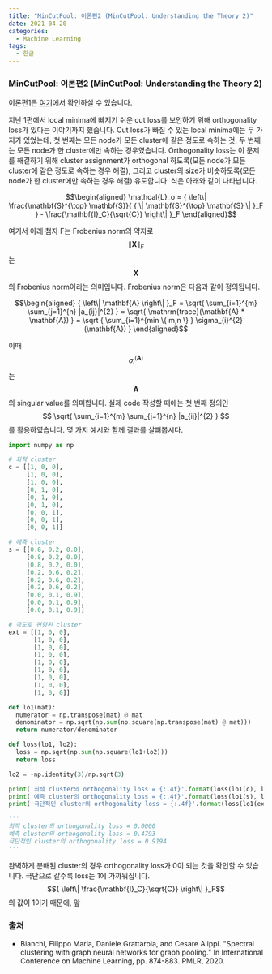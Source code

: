 ```yaml
---
title: "MinCutPool: 이론편2 (MinCutPool: Understanding the Theory 2)"
date: 2021-04-20
categories:
  - Machine Learning
tags:
  - 한글
---
```

### MinCutPool: 이론편2 (MinCutPool: Understanding the Theory 2)

이론편1은 [여기](<https://seungwooham.github.io/machine%20learning/MinCutPool1/>)에서 확인하실 수 있습니다.

지난 1편에서 local minima에 빠지기 쉬운 cut loss를 보안하기 위해 orthogonality loss가 있다는 이야기까지 했습니다. Cut loss가 빠질 수 있는 local minima에는 두 가지가 있었는데, 첫 번째는 모든 node가 모든 cluster에 같은 정도로 속하는 것, 두 번째는 모든 node가 한 cluster에만 속하는 경우였습니다. Orthogonality loss는 이 문제를 해결하기 위해 cluster assignment가 orthogonal 하도록(모든 node가 모든 cluster에 같은 정도로 속하는 경우 해결), 그리고 cluster의 size가 비슷하도록(모든 node가 한 cluster에만 속하는 경우 해결) 유도합니다. 식은 아래와 같이 나타납니다.

$$\begin{aligned}
\mathcal{L}_o = { \left\| \frac{\mathbf{S}^{\top} \mathbf{S}}{ { \| \mathbf{S}^{\top} \mathbf{S} \| }_F } - \frac{\mathbf{I}_C}{\sqrt{C}} \right\| }_F
\end{aligned}$$

여기서 아래 첨자 F는 Frobenius norm의 약자로 $${ \left\| \mathbf{X} \right\| }_F$$는 $$\mathbf{X}$$의 Frobenius norm이라는 의미입니다. Frobenius norm은 다음과 같이 정의됩니다.

$$\begin{aligned}
{ \left\| \mathbf{A} \right\| }_F = \sqrt{ \sum_{i=1}^{m} \sum_{j=1}^{n} |a_{ij}|^{2} } = \sqrt{ \mathrm{trace}(\mathbf{A} * \mathbf{A}) } = \sqrt { \sum_{i=1}^{min \{ m,n \} } \sigma_{i}^{2} (\mathbf{A}) }
\end{aligned}$$

이때 $$ \sigma_{i}^(\mathbf{A}) $$는 $$ \mathbf{A} $$의 singular value를 의미합니다. 실제 code 작성할 때에는 첫 번째 정의인 $$ \sqrt{ \sum_{i=1}^{m} \sum_{j=1}^{n} |a_{ij}|^{2} } $$를 활용하였습니다. 몇 가지 예시와 함께 결과를 살펴봅시다.

```python
import numpy as np

# 최적 cluster
c = [[1, 0, 0],
     [1, 0, 0],
     [1, 0, 0],
     [0, 1, 0],
     [0, 1, 0],
     [0, 1, 0],
     [0, 0, 1],
     [0, 0, 1],
     [0, 0, 1]]

# 예측 cluster
s = [[0.8, 0.2, 0.0],
     [0.8, 0.2, 0.0],
     [0.8, 0.2, 0.0],
     [0.2, 0.6, 0.2],
     [0.2, 0.6, 0.2],
     [0.2, 0.6, 0.2],
     [0.0, 0.1, 0.9],
     [0.0, 0.1, 0.9],
     [0.0, 0.1, 0.9]]

# 극도로 편향된 cluster
ext = [[1, 0, 0],
       [1, 0, 0],
       [1, 0, 0],
       [1, 0, 0],
       [1, 0, 0],
       [1, 0, 0],
       [1, 0, 0],
       [1, 0, 0],
       [1, 0, 0]]

def lo1(mat):
  numerator = np.transpose(mat) @ mat
  denominator = np.sqrt(np.sum(np.square(np.transpose(mat) @ mat)))
  return numerator/denominator

def loss(lo1, lo2):
  loss = np.sqrt(np.sum(np.square(lo1+lo2)))
  return loss

lo2 = -np.identity(3)/np.sqrt(3)

print('최적 cluster의 orthogonality loss = {:.4f}'.format(loss(lo1(c), lo2)))
print('예측 cluster의 orthogonality loss = {:.4f}'.format(loss(lo1(s), lo2)))
print('극단적인 cluster의 orthogonality loss = {:.4f}'.format(loss(lo1(ext), lo2)))

'''
최적 cluster의 orthogonality loss = 0.0000
예측 cluster의 orthogonality loss = 0.4793
극단적인 cluster의 orthogonality loss = 0.9194
'''
```

완벽하게 분배된 cluster의 경우 orthogonality loss가 0이 되는 것을 확인할 수 있습니다. 극단으로 갈수록 loss는 1에 가까워집니다. $${ \left\| \frac{\mathbf{I}_C}{\sqrt{C}} \right\| }_F$$의 값이 1이기 때문에, 앞


### 출처
- Bianchi, Filippo Maria, Daniele Grattarola, and Cesare Alippi. "Spectral clustering with graph neural networks for graph pooling." In International Conference on Machine Learning, pp. 874-883. PMLR, 2020. <br/>